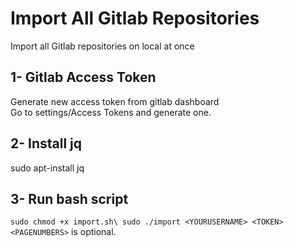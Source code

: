 # Import All Gitlab Repositories
Import all Gitlab repositories on local at once

## 1- Gitlab Access Token
Generate new access token from gitlab dashboard\
Go to settings/Access Tokens and generate one.

## 2- Install jq
sudo apt-install jq

## 3- Run bash script
`
sudo chmod +x import.sh\
sudo ./import <YOURUSERNAME> <TOKEN> <PAGENUMBERS>
`
<PAGENUMBERS> is optional.
